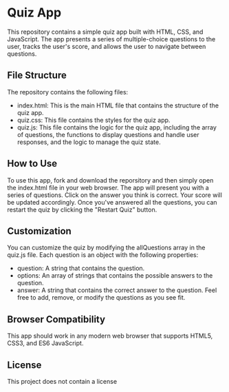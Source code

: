 # Quiz App
This repository contains a simple quiz app built with HTML, CSS, and JavaScript. The app presents a series of multiple-choice questions to the user, tracks the user's score, and allows the user to navigate between questions.

## File Structure
The repository contains the following files:

- index.html: This is the main HTML file that contains the structure of the quiz app.
- quiz.css: This file contains the styles for the quiz app.
- quiz.js: This file contains the logic for the quiz app, including the array of questions, the functions to display questions and handle user responses, and the logic to manage the quiz state.

## How to Use
To use this app, fork and download the reporsitory and then simply open the index.html file in your web browser. The app will present you with a series of questions. Click on the answer you think is correct. Your score will be updated accordingly. Once you've answered all the questions, you can restart the quiz by clicking the "Restart Quiz" button.

## Customization
You can customize the quiz by modifying the allQuestions array in the quiz.js file. Each question is an object with the following properties:

- question: A string that contains the question.
- options: An array of strings that contains the possible answers to the question.
- answer: A string that contains the correct answer to the question.
Feel free to add, remove, or modify the questions as you see fit.

## Browser Compatibility
This app should work in any modern web browser that supports HTML5, CSS3, and ES6 JavaScript.

## License
This project does not contain a license
